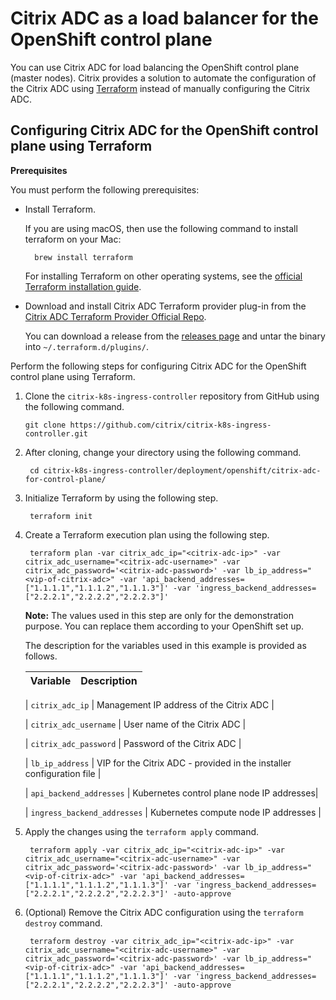 # Citrix ADC as a load balancer for the OpenShift control plane

You can use Citrix ADC for load balancing the OpenShift control plane (master nodes). Citrix provides a solution to automate the configuration of the Citrix ADC using [Terraform](https://www.terraform.io/) instead of manually configuring the Citrix ADC.

## Configuring Citrix ADC for the OpenShift control plane using Terraform

**Prerequisites**

You must perform the following prerequisites:

- Install Terraform.

    If you are using macOS, then use the following command to install terraform on your Mac:

        brew install terraform
    
    For installing Terraform on other operating systems, see the [official Terraform installation guide](https://learn.hashicorp.com/terraform/getting-started/install.html).

- Download and install Citrix ADC Terraform provider plug-in from the [Citrix ADC Terraform Provider Official Repo](https://github.com/citrix/terraform-provider-citrixadc).

    You can download a release from the [releases page](https://github.com/citrix/terraform-provider-citrixadc/releases) and untar the binary into `~/.terraform.d/plugins/`.

Perform the following steps for configuring Citrix ADC for the OpenShift control plane using Terraform.

1. Clone the `citrix-k8s-ingress-controller` repository from GitHub using the following command.

       git clone https://github.com/citrix/citrix-k8s-ingress-controller.git
    
1. After cloning, change your directory using the following command.


        cd citrix-k8s-ingress-controller/deployment/openshift/citrix-adc-for-control-plane/


2. Initialize Terraform by using the following step.

        terraform init

3. Create a Terraform execution plan using the following step.


        terraform plan -var citrix_adc_ip="<citrix-adc-ip>" -var citrix_adc_username="<citrix-adc-username>" -var citrix_adc_password='<citrix-adc-password>' -var lb_ip_address="<vip-of-citrix-adc>" -var 'api_backend_addresses=["1.1.1.1","1.1.1.2","1.1.1.3"]' -var 'ingress_backend_addresses=["2.2.2.1","2.2.2.2","2.2.2.3"]'

   **Note:** The values used in this step are only for the demonstration purpose. You can replace them according to your OpenShift set up.

   The description for the variables used in this example is provided as follows.


   | Variable | Description |
   |-------------------------------------|--------------------------------|

   | `citrix_adc_ip`  | Management IP address of the Citrix ADC |
   
   | `citrix_adc_username` | User name of the Citrix ADC |

   | `citrix_adc_password` | Password of the Citrix ADC |

   | `lb_ip_address`      | VIP for the Citrix ADC - provided in    the installer configuration file |
   
   | `api_backend_addresses` | Kubernetes control plane node IP addresses|

   | `ingress_backend_addresses` | Kubernetes compute node IP addresses |

4. Apply the changes using the `terraform apply` command.


        terraform apply -var citrix_adc_ip="<citrix-adc-ip>" -var citrix_adc_username="<citrix-adc-username>" -var citrix_adc_password='<citrix-adc-password>' -var lb_ip_address="<vip-of-citrix-adc>" -var 'api_backend_addresses=["1.1.1.1","1.1.1.2","1.1.1.3"]' -var 'ingress_backend_addresses=["2.2.2.1","2.2.2.2","2.2.2.3"]' -auto-approve

5. (Optional) Remove the Citrix ADC configuration using the `terraform destroy` command.


        terraform destroy -var citrix_adc_ip="<citrix-adc-ip>" -var citrix_adc_username="<citrix-adc-username>" -var citrix_adc_password='<citrix-adc-password>' -var lb_ip_address="<vip-of-citrix-adc>" -var 'api_backend_addresses=["1.1.1.1","1.1.1.2","1.1.1.3"]' -var 'ingress_backend_addresses=["2.2.2.1","2.2.2.2","2.2.2.3"]' -auto-approve